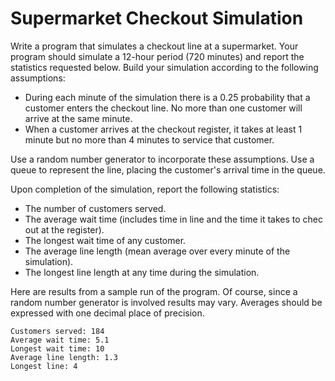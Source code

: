 # Supermarket Checkout Simulation  

Write a program that simulates a checkout line at a supermarket. Your program should simulate a 12-hour period (720 minutes) and report the statistics requested below. Build your simulation according to the following assumptions:

* During each minute of the simulation there is a 0.25 probability that a customer enters the checkout line. No more than one customer will arrive at the same minute.
* When a customer arrives at the checkout register, it takes at least 1 minute but no more than 4 minutes to service that customer.

Use a random number generator to incorporate these assumptions. Use a queue to represent the line, placing the customer's arrival time in the queue.

Upon completion of the simulation, report the following statistics:

* The number of customers served.
* The average wait time (includes time in line and the time it takes to chec out at the register).
* The longest wait time of any customer.
* The average line length (mean average over every minute of the simulation).
* The longest line length at any time during the simulation.

Here are results from a sample run of the program. Of course, since a random number generator is involved results may vary. Averages should be expressed with one decimal place of precision.

```
Customers served: 184
Average wait time: 5.1
Longest wait time: 10
Average line length: 1.3
Longest line: 4
```
